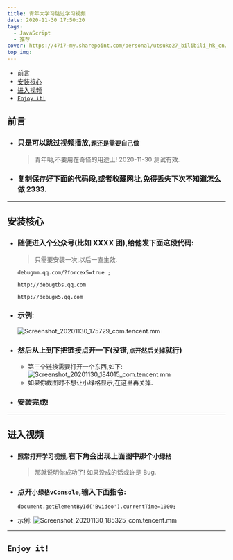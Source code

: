 ```yaml
---
title: 青年大学习跳过学习视频
date: 2020-11-30 17:50:20
tags:
  - JavaScript
  - 推荐
cover: https://47i7-my.sharepoint.com/personal/utsuko27_bilibili_hk_cn/Documents/Pictures/bed/post/E5ofKbNthSv8yUn.jpg
top_img:
---
```


<!--
 * @Author: Weidows
 * @Date: 2020-11-30 17:50:20
 * @LastEditors: Weidows
 * @LastEditTime: 2021-03-21 17:12:06
 * @FilePath: \Weidowsd:\Game\Github\Blog-private\source\_posts\others\TeenagersLearning.md
 * @Description:青年大学习
-->

- [前言](#前言)
- [安装核心](#安装核心)
- [进入视频](#进入视频)
- [`Enjoy it!`](#enjoy-it)

## 前言

- ### 只是可以跳过视频播放,`题还是需要自己做`
  > 青年哟,不要用在奇怪的用途上!
  > 2020-11-30 测试有效.
- ### 复制保存好下面的代码段,或者收藏网址,免得丢失下次不知道怎么做 2333.

---

## 安装核心

- ### 随便进入个公众号(比如 XXXX 团),给他发下面这段代码:

  > 只需要安装一次,以后一直生效.

  ```
  debugmm.qq.com/?forcex5=true ;

  http://debugtbs.qq.com

  http://debugx5.qq.com
  ```

- ### 示例:
  ![Screenshot_20201130_175729_com.tencent.mm](https://47i7-my.sharepoint.com/personal/utsuko27_bilibili_hk_cn/Documents/Pictures/bed/post/z2Epsq7kAv1NB6P.jpg)
- ### 然后从上到下把链接点开一下(没错,`点开然后关掉`就行)
  - 第三个链接需要打开一个东西,如下:
    ![Screenshot_20201130_184015_com.tencent.mm](https://47i7-my.sharepoint.com/personal/utsuko27_bilibili_hk_cn/Documents/Pictures/bed/post/UIMEakuX2x3sD1C.jpg)
  - 如果你截图时不想让小绿格显示,在这里再关掉.
- ### 安装完成!

---

## 进入视频

- ### `照常打开学习视频`,右下角会出现上面图中那个`小绿格`
  > 那就说明你成功了! 如果没成的话或许是 Bug.
- ### 点开`小绿格vConsole`,输入下面指令:

  ```
  document.getElementById('Bvideo').currentTime=1000;
  ```

- 示例:
  ![Screenshot_20201130_185325_com.tencent.mm](https://47i7-my.sharepoint.com/personal/utsuko27_bilibili_hk_cn/Documents/Pictures/bed/post/SoapzrVJ1jsbnEQ.jpg)

---

## `Enjoy it!`
